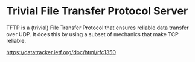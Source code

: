 # Trivial File Transfer Protocol Server

TFTP is a (trivial) File Transfer Protocol that ensures reliable data transfer over UDP. It does this by using a subset of mechanics that make TCP reliable.  

https://datatracker.ietf.org/doc/html/rfc1350

